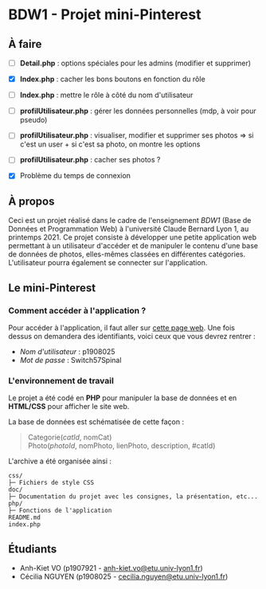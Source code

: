 # BDW1 - Projet mini-Pinterest

## À faire

* [ ] **Detail.php** : options spéciales pour les admins (modifier et supprimer)
* [X] **Index.php** : cacher les bons boutons en fonction du rôle
* [ ] **Index.php** : mettre le rôle à côté du nom d'utilisateur
* [ ] **profilUtilisateur.php** : gérer les données personnelles (mdp, à voir pour pseudo)
* [ ] **profilUtilisateur.php** : visualiser, modifier et supprimer ses photos => si c'est un user + si c'est sa photo, on montre les options
* [ ] **profilUtilisateur.php** : cacher ses photos ?
* [X] Problème du temps de connexion



## À propos

Ceci est un projet réalisé dans le cadre de l'enseignement *BDW1* (Base de Données et Programmation Web) à l'université Claude Bernard Lyon 1, au printemps 2021. Ce projet consiste à développer une petite application web permettant à un utilisateur d'accéder et de manipuler le contenu d'une base de données de photos, elles-mêmes classées en différentes catégories. L'utilisateur pourra également se connecter sur l'application.

## Le mini-Pinterest

### Comment accéder à l'application ?

Pour accéder à l'application, il faut aller sur [cette page web](https://bdw1.univ-lyon1.fr/p1908025/mini-pinterest/index.php). Une fois dessus on demandera des identifiants, voici ceux que vous devrez rentrer :

* *Nom d'utilisateur* : p1908025
* *Mot de passe* : Switch57Spinal

### L'environnement de travail

Le projet a été codé en **PHP** pour manipuler la base de données et en **HTML/CSS** pour afficher le site web.  

La base de données est schématisée de cette façon :
> Categorie(*catId*, nomCat)  
> Photo(*photoId*, nomPhoto, lienPhoto, description, #catId)

L'archive a été organisée ainsi :
```
css/
├─ Fichiers de style CSS
doc/
├─ Documentation du projet avec les consignes, la présentation, etc...
php/
├─ Fonctions de l'application
README.md
index.php
```

## Étudiants

* Anh-Kiet VO (p1907921 - anh-kiet.vo@etu.univ-lyon1.fr)
* Cécilia NGUYEN (p1908025 - cecilia.nguyen@etu.univ-lyon1.fr)
